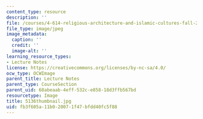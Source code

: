 ```yaml
---
content_type: resource
description: ''
file: /courses/4-614-religious-architecture-and-islamic-cultures-fall-2002/fb3f605a11b020071f47bfdd40fc5f88_5136thumbnail.jpg
file_type: image/jpeg
image_metadata:
  caption: ''
  credit: ''
  image-alt: ''
learning_resource_types:
- Lecture Notes
license: https://creativecommons.org/licenses/by-nc-sa/4.0/
ocw_type: OCWImage
parent_title: Lecture Notes
parent_type: CourseSection
parent_uid: 68abeaab-4eff-532c-e858-18d3ffb567bd
resourcetype: Image
title: 5136thumbnail.jpg
uid: fb3f605a-11b0-2007-1f47-bfdd40fc5f88
---
```

